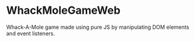 # WhackMoleGameWeb
Whack-A-Mole game made using pure JS by manipulating DOM elements and event listeners.
